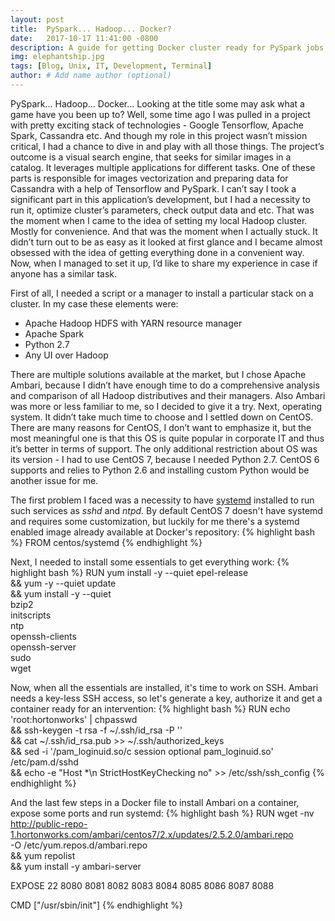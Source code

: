 ```yaml
---
layout: post
title:  PySpark... Hadoop... Docker?
date:   2017-10-17 11:41:00 -0800
description: A guide for getting Docker cluster ready for PySpark jobs
img: elephantship.jpg
tags: [Blog, Unix, IT, Development, Terminal]
author: # Add name author (optional)
---
```

PySpark... Hadoop... Docker... Looking at the title some may ask what a game have you been up to? Well, some time ago I 
was pulled in a project with pretty exciting stack of technologies - Google Tensorflow, Apache Spark, Cassandra etc. And
though my role in this project wasn’t mission critical, I had a chance to dive in and play with all those things. The 
project’s outcome is a visual search engine, that seeks for similar images in a catalog. It leverages multiple 
applications for different tasks. One of these parts is responsible for images vectorization and preparing data for 
Cassandra with a help of Tensorflow and PySpark. I can’t say I took a significant part in this application’s 
development, but I had a necessity to run it, optimize cluster’s parameters, check output data and etc. That was the 
moment when I came to the idea of setting my local Hadoop cluster. Mostly for convenience. And that was the moment when 
I actually stuck. It didn’t turn out to be as easy as it looked at first glance and I became almost obsessed with the 
idea of getting everything done in a convenient way. Now, when I managed to set it up, I’d like to share my experience 
in case if anyone has a similar task.

First of all, I needed a script or a manager to install a particular stack on a cluster. In my case these elements were:
* Apache Hadoop HDFS with YARN resource manager
* Apache Spark
* Python 2.7
* Any UI over Hadoop

There are multiple solutions available at the market, but I chose Apache Ambari, because I didn’t have enough time to do
a comprehensive analysis and comparison of all Hadoop distributives and their managers. Also Ambari was more or less 
familiar to me, so I decided to give it a try. Next, operating system. It didn’t take much time to choose and I settled 
down on CentOS. There are many reasons for CentOS, I don’t want to emphasize it, but the most meaningful one is that 
this OS is quite popular in corporate IT and thus it’s better in terms of support. The only additional restriction about
OS was its version - I had to use CentOS 7, because I needed Python 2.7. CentOS 6 supports and relies to Python 2.6 and
installing custom Python would be another issue for me.

The first problem I faced was a necessity to have [systemd](https://en.wikipedia.org/wiki/Systemd) installed to run such
services as *sshd* and *ntpd*. By default CentOS 7 doesn't have systemd and requires some customization, but luckily for
me there's a systemd enabled image already available at Docker's repository:
{% highlight bash %}
FROM centos/systemd
{% endhighlight %}

Next, I needed to install some essentials to get everything work:
{% highlight bash %}
RUN yum install -y --quiet epel-release \
 && yum -y --quiet update \
 && yum install -y --quiet \
    bzip2 \
    initscripts \
    ntp \
    openssh-clients \
    openssh-server \
    sudo \
    wget

Now, when all the essentials are installed, it's time to work on SSH. Ambari needs a key-less SSH access, so let's 
generate a key, authorize it and get a container ready for an intervention:
{% highlight bash %}
RUN echo 'root:hortonworks' | chpasswd \
  && ssh-keygen -t rsa -f ~/.ssh/id_rsa -P '' \
  && cat ~/.ssh/id_rsa.pub >> ~/.ssh/authorized_keys \
  && sed -i '/pam_loginuid.so/c session    optional     pam_loginuid.so'  /etc/pam.d/sshd \
  && echo -e "Host *\n StrictHostKeyChecking no" >> /etc/ssh/ssh_config
{% endhighlight %}

And the last few steps in a Docker file to install Ambari on a container, expose some ports and run systemd:
{% highlight bash %}
RUN wget -nv http://public-repo-1.hortonworks.com/ambari/centos7/2.x/updates/2.5.2.0/ambari.repo \
    -O /etc/yum.repos.d/ambari.repo \
 && yum repolist \
 && yum install -y ambari-server

EXPOSE 22 8080 8081 8082 8083 8084 8085 8086 8087 8088

CMD ["/usr/sbin/init"]
{% endhighlight %}